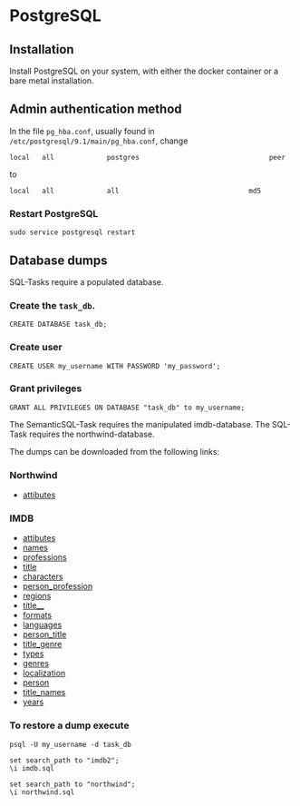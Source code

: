 # PostgreSQL

## Installation

Install PostgreSQL on your system, with either the docker container or a bare metal installation.

## Admin authentication method

In the file `pg_hba.conf`, usually found in `/etc/postgresql/9.1/main/pg_hba.conf`, change

```
local   all             postgres                                peer
```

to

```
local   all             all                                md5
```

### Restart PostgreSQL

```
sudo service postgresql restart
```

## Database dumps

SQL-Tasks require a populated database.

### Create the `task_db`.

```
CREATE DATABASE task_db;
```

### Create user

```
CREATE USER my_username WITH PASSWORD 'my_password';
```

### Grant privileges

```
GRANT ALL PRIVILEGES ON DATABASE "task_db" to my_username;
```

The SemanticSQL-Task requires the manipulated imdb-database.
The SQL-Task requires the northwind-database.

The dumps can be downloaded from the following links:

### Northwind

- [attibutes](https://aladin.htw-dresden.de/file/db_files/northwind/northwind.tsv)

### IMDB

- [attibutes](https://aladin.htw-dresden.de/file/db_files/imdb/attributes.tsv)
- [names](https://aladin.htw-dresden.de/file/db_files/imdb/names.tsv)
- [professions](https://aladin.htw-dresden.de/file/db_files/imdb/professions.tsv)
- [title](https://aladin.htw-dresden.de/file/db_files/imdb/title.tsv)
- [characters](https://aladin.htw-dresden.de/file/db_files/imdb/characters.tsv)
- [person_profession](https://aladin.htw-dresden.de/file/db_files/imdb/person_profession.tsv)
- [regions](https://aladin.htw-dresden.de/file/db_files/imdb/regions.tsv)
- [title\_\_](https://aladin.htw-dresden.de/file/db_files/imdb/title__.tsv)
- [formats](https://aladin.htw-dresden.de/file/db_files/imdb/formats.tsv)
- [languages](https://aladin.htw-dresden.de/file/db_files/imdb/languages.tsv)
- [person_title](https://aladin.htw-dresden.de/file/db_files/imdb/person_title.tsv)
- [title_genre](https://aladin.htw-dresden.de/file/db_files/imdb/title_genre.tsv)
- [types](https://aladin.htw-dresden.de/file/db_files/imdb/types.tsv)
- [genres](https://aladin.htw-dresden.de/file/db_files/imdb/genres.tsv)
- [localization](https://aladin.htw-dresden.de/file/db_files/imdb/localization.tsv)
- [person](https://aladin.htw-dresden.de/file/db_files/imdb/person.tsv)
- [title_names](https://aladin.htw-dresden.de/file/db_files/imdb/title_names.tsv)
- [years](https://aladin.htw-dresden.de/file/db_files/imdb/years.tsv)

### To restore a dump execute

```
psql -U my_username -d task_db

set search_path to "imdb2";
\i imdb.sql

set search_path to "northwind";
\i northwind.sql
```
